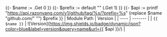 {{- $name := .Get 0 }}
{{- $prefix := default "" (.Get 1) }}
{{- $api := printf
  "https://api.razonyang.com/v1/github/tag/%s/?prefix=%s"
  (replace $name "github.com/" "")
  $prefix
}}
| Module Path | Version |
| ---- | ------- |
| `{{ $name }}` | ![Version](https://img.shields.io/badge/dynamic/json?color=blue&label=version&query=name&url={{ $api }}/) |
